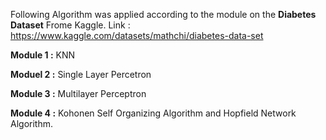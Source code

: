 Following Algorithm was applied according to the module on the **Diabetes Dataset** Frome Kaggle. Link : https://www.kaggle.com/datasets/mathchi/diabetes-data-set 

**Module 1 :** KNN

**Moduel 2 :** Single Layer Percetron

**Module 3 :** Multilayer Perceptron

**Module 4 :** Kohonen Self Organizing Algorithm and Hopfield Network Algorithm.
